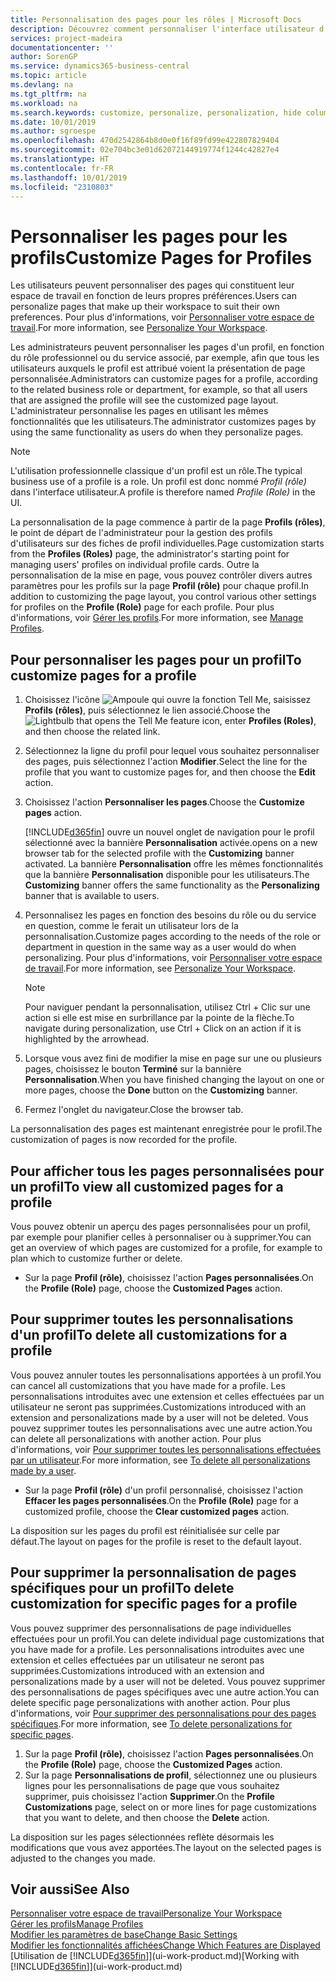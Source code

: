 ```yaml
---
title: Personnalisation des pages pour les rôles | Microsoft Docs
description: Découvrez comment personnaliser l'interface utilisateur d'un profil (rôle) de sorte que tous les utilisateurs de ce rôle voient un espace de travail personnalisé.
services: project-madeira
documentationcenter: ''
author: SorenGP
ms.service: dynamics365-business-central
ms.topic: article
ms.devlang: na
ms.tgt_pltfrm: na
ms.workload: na
ms.search.keywords: customize, personalize, personalization, hide columns, remove fields, move fields
ms.date: 10/01/2019
ms.author: sgroespe
ms.openlocfilehash: 470d2542864b8d0e0f16f89fd99e422807829404
ms.sourcegitcommit: 02e704bc3e01d62072144919774f1244c42827e4
ms.translationtype: HT
ms.contentlocale: fr-FR
ms.lasthandoff: 10/01/2019
ms.locfileid: "2310803"
---
```

# <a name="customize-pages-for-profiles"></a><span data-ttu-id="13ffb-103">Personnaliser les pages pour les profils</span><span class="sxs-lookup"><span data-stu-id="13ffb-103">Customize Pages for Profiles</span></span>
<span data-ttu-id="13ffb-104">Les utilisateurs peuvent personnaliser des pages qui constituent leur espace de travail en fonction de leurs propres préférences.</span><span class="sxs-lookup"><span data-stu-id="13ffb-104">Users can personalize pages that make up their workspace to suit their own preferences.</span></span> <span data-ttu-id="13ffb-105">Pour plus d'informations, voir [Personnaliser votre espace de travail](ui-personalization-user.md).</span><span class="sxs-lookup"><span data-stu-id="13ffb-105">For more information, see [Personalize Your Workspace](ui-personalization-user.md).</span></span>

<span data-ttu-id="13ffb-106">Les administrateurs peuvent personnaliser les pages d'un profil, en fonction du rôle professionnel ou du service associé, par exemple, afin que tous les utilisateurs auxquels le profil est attribué voient la présentation de page personnalisée.</span><span class="sxs-lookup"><span data-stu-id="13ffb-106">Administrators can customize pages for a profile, according to the related business role or department, for example, so that all users that are assigned the profile will see the customized page layout.</span></span> <span data-ttu-id="13ffb-107">L'administrateur personnalise les pages en utilisant les mêmes fonctionnalités que les utilisateurs.</span><span class="sxs-lookup"><span data-stu-id="13ffb-107">The administrator customizes pages by using the same functionality as users do when they personalize pages.</span></span>

> [!NOTE]
> <span data-ttu-id="13ffb-108">L'utilisation professionnelle classique d'un profil est un rôle.</span><span class="sxs-lookup"><span data-stu-id="13ffb-108">The typical business use of a profile is a role.</span></span> <span data-ttu-id="13ffb-109">Un profil est donc nommé *Profil (rôle)* dans l'interface utilisateur.</span><span class="sxs-lookup"><span data-stu-id="13ffb-109">A profile is therefore named *Profile (Role)* in the UI.</span></span>

<span data-ttu-id="13ffb-110">La personnalisation de la page commence à partir de la page **Profils (rôles)**, le point de départ de l'administrateur pour la gestion des profils d'utilisateurs sur des fiches de profil individuelles.</span><span class="sxs-lookup"><span data-stu-id="13ffb-110">Page customization starts from the **Profiles (Roles)** page, the administrator's starting point for managing users' profiles on individual profile cards.</span></span> <span data-ttu-id="13ffb-111">Outre la personnalisation de la mise en page, vous pouvez contrôler divers autres paramètres pour les profils sur la page **Profil (rôle)** pour chaque profil.</span><span class="sxs-lookup"><span data-stu-id="13ffb-111">In addition to customizing the page layout, you control various other settings for profiles on the **Profile (Role)** page for each profile.</span></span> <span data-ttu-id="13ffb-112">Pour plus d'informations, voir [Gérer les profils](admin-users-profiles-roles.md).</span><span class="sxs-lookup"><span data-stu-id="13ffb-112">For more information, see [Manage Profiles](admin-users-profiles-roles.md).</span></span>

## <a name="to-customize-pages-for-a-profile"></a><span data-ttu-id="13ffb-113">Pour personnaliser les pages pour un profil</span><span class="sxs-lookup"><span data-stu-id="13ffb-113">To customize pages for a profile</span></span>
1. <span data-ttu-id="13ffb-114">Choisissez l'icône ![Ampoule qui ouvre la fonction Tell Me](media/ui-search/search_small.png "Dites-moi ce que vous voulez faire"), saisissez **Profils (rôles)**, puis sélectionnez le lien associé.</span><span class="sxs-lookup"><span data-stu-id="13ffb-114">Choose the ![Lightbulb that opens the Tell Me feature](media/ui-search/search_small.png "Tell me what you want to do") icon, enter **Profiles (Roles)**, and then choose the related link.</span></span>
2. <span data-ttu-id="13ffb-115">Sélectionnez la ligne du profil pour lequel vous souhaitez personnaliser des pages, puis sélectionnez l'action **Modifier**.</span><span class="sxs-lookup"><span data-stu-id="13ffb-115">Select the line for the profile that you want to customize pages for, and then choose the **Edit** action.</span></span>
3. <span data-ttu-id="13ffb-116">Choisissez l'action **Personnaliser les pages**.</span><span class="sxs-lookup"><span data-stu-id="13ffb-116">Choose the **Customize pages** action.</span></span>

    [!INCLUDE[d365fin](includes/d365fin_md.md)] <span data-ttu-id="13ffb-117">ouvre un nouvel onglet de navigation pour le profil sélectionné avec la bannière **Personnalisation** activée.</span><span class="sxs-lookup"><span data-stu-id="13ffb-117">opens on a new browser tab for the selected profile with the **Customizing** banner activated.</span></span> <span data-ttu-id="13ffb-118">La bannière **Personnalisation** offre les mêmes fonctionnalités que la bannière **Personnalisation** disponible pour les utilisateurs.</span><span class="sxs-lookup"><span data-stu-id="13ffb-118">The **Customizing** banner offers the same functionality as the **Personalizing** banner that is available to users.</span></span>

4. <span data-ttu-id="13ffb-119">Personnalisez les pages en fonction des besoins du rôle ou du service en question, comme le ferait un utilisateur lors de la personnalisation.</span><span class="sxs-lookup"><span data-stu-id="13ffb-119">Customize pages according to the needs of the role or department in question in the same way as a user would do when personalizing.</span></span> <span data-ttu-id="13ffb-120">Pour plus d'informations, voir [Personnaliser votre espace de travail](ui-personalization-user.md).</span><span class="sxs-lookup"><span data-stu-id="13ffb-120">For more information, see [Personalize Your Workspace](ui-personalization-user.md).</span></span>

    > [!NOTE]
    > <span data-ttu-id="13ffb-121">Pour naviguer pendant la personnalisation, utilisez Ctrl + Clic sur une action si elle est mise en surbrillance par la pointe de la flèche.</span><span class="sxs-lookup"><span data-stu-id="13ffb-121">To navigate during personalization, use Ctrl + Click on an action if it is highlighted by the arrowhead.</span></span>

5. <span data-ttu-id="13ffb-122">Lorsque vous avez fini de modifier la mise en page sur une ou plusieurs pages, choisissez le bouton **Terminé** sur la bannière **Personnalisation**.</span><span class="sxs-lookup"><span data-stu-id="13ffb-122">When you have finished changing the layout on one or more pages, choose the **Done** button on the **Customizing** banner.</span></span>
6. <span data-ttu-id="13ffb-123">Fermez l'onglet du navigateur.</span><span class="sxs-lookup"><span data-stu-id="13ffb-123">Close the browser tab.</span></span>

<span data-ttu-id="13ffb-124">La personnalisation des pages est maintenant enregistrée pour le profil.</span><span class="sxs-lookup"><span data-stu-id="13ffb-124">The customization of pages is now recorded for the profile.</span></span>

## <a name="to-view-all-customized-pages-for-a-profile"></a><span data-ttu-id="13ffb-125">Pour afficher tous les pages personnalisées pour un profil</span><span class="sxs-lookup"><span data-stu-id="13ffb-125">To view all customized pages for a profile</span></span>
<span data-ttu-id="13ffb-126">Vous pouvez obtenir un aperçu des pages personnalisées pour un profil, par exemple pour planifier celles à personnaliser ou à supprimer.</span><span class="sxs-lookup"><span data-stu-id="13ffb-126">You can get an overview of which pages are customized for a profile, for example to plan which to customize further or delete.</span></span>

- <span data-ttu-id="13ffb-127">Sur la page **Profil (rôle)**, choisissez l'action **Pages personnalisées**.</span><span class="sxs-lookup"><span data-stu-id="13ffb-127">On the **Profile (Role)** page, choose the **Customized Pages** action.</span></span>

## <a name="to-delete-all-customizations-for-a-profile"></a><span data-ttu-id="13ffb-128">Pour supprimer toutes les personnalisations d'un profil</span><span class="sxs-lookup"><span data-stu-id="13ffb-128">To delete all customizations for a profile</span></span>
<span data-ttu-id="13ffb-129">Vous pouvez annuler toutes les personnalisations apportées à un profil.</span><span class="sxs-lookup"><span data-stu-id="13ffb-129">You can cancel all customizations that you have made for a profile.</span></span> <span data-ttu-id="13ffb-130">Les personnalisations introduites avec une extension et celles effectuées par un utilisateur ne seront pas supprimées.</span><span class="sxs-lookup"><span data-stu-id="13ffb-130">Customizations introduced with an extension and personalizations made by a user will not be deleted.</span></span> <span data-ttu-id="13ffb-131">Vous pouvez supprimer toutes les personnalisations avec une autre action.</span><span class="sxs-lookup"><span data-stu-id="13ffb-131">You can delete all personalizations with another action.</span></span> <span data-ttu-id="13ffb-132">Pour plus d'informations, voir [Pour supprimer toutes les personnalisations effectuées par un utilisateur](admin-users-profiles-roles.md#to-delete-all-personalizations-made-by-a-user).</span><span class="sxs-lookup"><span data-stu-id="13ffb-132">For more information, see [To delete all personalizations made by a user](admin-users-profiles-roles.md#to-delete-all-personalizations-made-by-a-user).</span></span>

- <span data-ttu-id="13ffb-133">Sur la page **Profil (rôle)** d'un profil personnalisé, choisissez l'action **Effacer les pages personnalisées**.</span><span class="sxs-lookup"><span data-stu-id="13ffb-133">On the **Profile (Role)** page for a customized profile, choose the **Clear customized pages** action.</span></span>

<span data-ttu-id="13ffb-134">La disposition sur les pages du profil est réinitialisée sur celle par défaut.</span><span class="sxs-lookup"><span data-stu-id="13ffb-134">The layout on pages for the profile is reset to the default layout.</span></span>  

## <a name="to-delete-customization-for-specific-pages-for-a-profile"></a><span data-ttu-id="13ffb-135">Pour supprimer la personnalisation de pages spécifiques pour un profil</span><span class="sxs-lookup"><span data-stu-id="13ffb-135">To delete customization for specific pages for a profile</span></span>
<span data-ttu-id="13ffb-136">Vous pouvez supprimer des personnalisations de page individuelles effectuées pour un profil.</span><span class="sxs-lookup"><span data-stu-id="13ffb-136">You can delete individual page customizations that you have made for a profile.</span></span> <span data-ttu-id="13ffb-137">Les personnalisations introduites avec une extension et celles effectuées par un utilisateur ne seront pas supprimées.</span><span class="sxs-lookup"><span data-stu-id="13ffb-137">Customizations introduced with an extension and personalizations made by a user will not be deleted.</span></span> <span data-ttu-id="13ffb-138">Vous pouvez supprimer des personnalisations de pages spécifiques avec une autre action.</span><span class="sxs-lookup"><span data-stu-id="13ffb-138">You can delete specific page personalizations with another action.</span></span> <span data-ttu-id="13ffb-139">Pour plus d'informations, voir [Pour supprimer des personnalisations pour des pages spécifiques](admin-users-profiles-roles.md#to-delete-personalizations-for-specific-pages).</span><span class="sxs-lookup"><span data-stu-id="13ffb-139">For more information, see [To delete personalizations for specific pages](admin-users-profiles-roles.md#to-delete-personalizations-for-specific-pages).</span></span>

1. <span data-ttu-id="13ffb-140">Sur la page **Profil (rôle)**, choisissez l'action **Pages personnalisées**.</span><span class="sxs-lookup"><span data-stu-id="13ffb-140">On the **Profile (Role)** page, choose the **Customized Pages** action.</span></span>
2. <span data-ttu-id="13ffb-141">Sur la page **Personnalisations de profil**, sélectionnez une ou plusieurs lignes pour les personnalisations de page que vous souhaitez supprimer, puis choisissez l'action **Supprimer**.</span><span class="sxs-lookup"><span data-stu-id="13ffb-141">On the **Profile Customizations** page, select on or more lines for page customizations that you want to delete, and then choose the **Delete** action.</span></span>

<span data-ttu-id="13ffb-142">La disposition sur les pages sélectionnées reflète désormais les modifications que vous avez apportées.</span><span class="sxs-lookup"><span data-stu-id="13ffb-142">The layout on the selected pages is adjusted to the changes you made.</span></span>

## <a name="see-also"></a><span data-ttu-id="13ffb-143">Voir aussi</span><span class="sxs-lookup"><span data-stu-id="13ffb-143">See Also</span></span>
[<span data-ttu-id="13ffb-144">Personnaliser votre espace de travail</span><span class="sxs-lookup"><span data-stu-id="13ffb-144">Personalize Your Workspace</span></span>](ui-personalization-user.md)  
[<span data-ttu-id="13ffb-145">Gérer les profils</span><span class="sxs-lookup"><span data-stu-id="13ffb-145">Manage Profiles</span></span>](admin-users-profiles-roles.md)  
[<span data-ttu-id="13ffb-146">Modifier les paramètres de base</span><span class="sxs-lookup"><span data-stu-id="13ffb-146">Change Basic Settings</span></span>](ui-change-basic-settings.md)  
[<span data-ttu-id="13ffb-147">Modifier les fonctionnalités affichées</span><span class="sxs-lookup"><span data-stu-id="13ffb-147">Change Which Features are Displayed</span></span>](ui-experiences.md)  
<span data-ttu-id="13ffb-148">[Utilisation de [!INCLUDE[d365fin](includes/d365fin_md.md)]](ui-work-product.md)</span><span class="sxs-lookup"><span data-stu-id="13ffb-148">[Working with [!INCLUDE[d365fin](includes/d365fin_md.md)]](ui-work-product.md)</span></span>  
